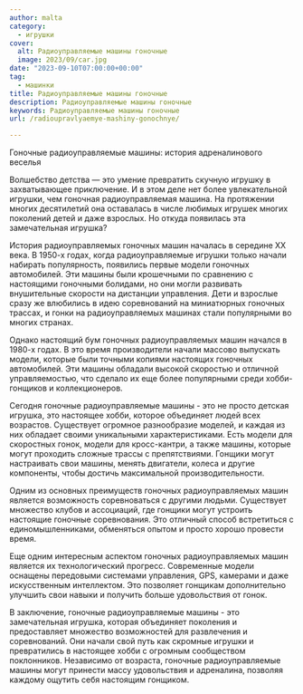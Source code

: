```yaml
---
author: malta
category:
  - игрушки
cover:
  alt: Радиоуправляемые машины гоночные
  image: 2023/09/car.jpg
date: "2023-09-10T07:00:00+00:00"
tag:
  - машинки
title: Радиоуправляемые машины гоночные
description: Радиоуправляемые машины гоночные
keywords: Радиоуправляемые машины гоночные
url: /radioupravlyaemye-mashiny-gonochnye/

---
```

Гоночные радиоуправляемые машины: история адреналинового веселья

Волшебство детства — это умение превратить скучную игрушку в захватывающее приключение. И в этом деле нет более увлекательной игрушки, чем гоночная радиоуправляемая машина. На протяжении многих десятилетий она оставалась в числе любимых игрушек многих поколений детей и даже взрослых. Но откуда появилась эта замечательная игрушка?

История радиоуправляемых гоночных машин началась в середине XX века. В 1950-х годах, когда радиоуправляемые игрушки только начали набирать популярность, появились первые модели гоночных автомобилей. Эти машины были крошечными по сравнению с настоящими гоночными болидами, но они могли развивать внушительные скорости на дистанции управления. Дети и взрослые сразу же влюбились в идею соревнований на миниатюрных гоночных трассах, и гонки на радиоуправляемых машинах стали популярными во многих странах.

Однако настоящий бум гоночных радиоуправляемых машин начался в 1980-х годах. В это время производители начали массово выпускать модели, которые были точными копиями настоящих гоночных автомобилей. Эти машины обладали высокой скоростью и отличной управляемостью, что сделало их еще более популярными среди хобби-гонщиков и коллекционеров.

Сегодня гоночные радиоуправляемые машины \- это не просто детская игрушка, это настоящее хобби, которое объединяет людей всех возрастов. Существует огромное разнообразие моделей, и каждая из них обладает своими уникальными характеристиками. Есть модели для скоростных гонок, модели для кросс-кантри, а также машины, которые могут проходить сложные трассы с препятствиями. Гонщики могут настраивать свои машины, менять двигатели, колеса и другие компоненты, чтобы достичь максимальной производительности.

Одним из основных преимуществ гоночных радиоуправляемых машин является возможность соревноваться с другими людьми. Существует множество клубов и ассоциаций, где гонщики могут устроить настоящие гоночные соревнования. Это отличный способ встретиться с единомышленниками, обменяться опытом и просто хорошо провести время.

Еще одним интересным аспектом гоночных радиоуправляемых машин является их технологический прогресс. Современные модели оснащены передовыми системами управления, GPS, камерами и даже искусственным интеллектом. Это позволяет гонщикам дополнительно улучшить свои навыки и получить больше удовольствия от гонок.

В заключение, гоночные радиоуправляемые машины \- это замечательная игрушка, которая объединяет поколения и предоставляет множество возможностей для развлечения и соревнований. Они начали свой путь как скромные игрушки и превратились в настоящее хобби с огромным сообществом поклонников. Независимо от возраста, гоночные радиоуправляемые машины могут принести массу удовольствия и адреналина, позволяя каждому ощутить себя настоящим гонщиком.
